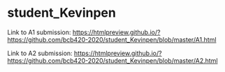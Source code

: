 # student_Kevinpen

Link to A1 submission: https://htmlpreview.github.io/?https://github.com/bcb420-2020/student_Kevinpen/blob/master/A1.html

Link to A2 submission: https://htmlpreview.github.io/?https://github.com/bcb420-2020/student_Kevinpen/blob/master/A2.html
